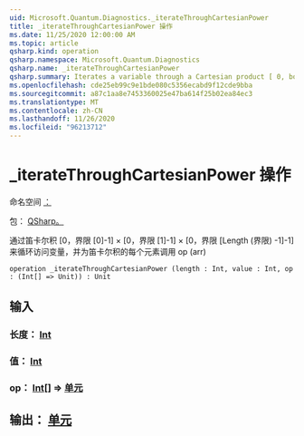 ```yaml
---
uid: Microsoft.Quantum.Diagnostics._iterateThroughCartesianPower
title: _iterateThroughCartesianPower 操作
ms.date: 11/25/2020 12:00:00 AM
ms.topic: article
qsharp.kind: operation
qsharp.namespace: Microsoft.Quantum.Diagnostics
qsharp.name: _iterateThroughCartesianPower
qsharp.summary: Iterates a variable through a Cartesian product [ 0, bounds[0]-1 ] × [ 0, bounds[1]-1 ] × [ 0, bounds[Length(bounds)-1]-1 ] and calls op(arr) for every element of the Cartesian product
ms.openlocfilehash: cde25eb99c9e1bde080c5356ecabd9f12cde9bba
ms.sourcegitcommit: a87c1aa8e7453360025e47ba614f25b02ea84ec3
ms.translationtype: MT
ms.contentlocale: zh-CN
ms.lasthandoff: 11/26/2020
ms.locfileid: "96213712"
---
```

# <a name="_iteratethroughcartesianpower-operation"></a>_iterateThroughCartesianPower 操作

命名空间 [：](xref:Microsoft.Quantum.Diagnostics)

包： [QSharp。](https://nuget.org/packages/Microsoft.Quantum.QSharp.Core)


通过笛卡尔积 [0，界限 [0]-1] × [0，界限 [1]-1] × [0，界限 [Length (界限) -1]-1] 来循环访问变量，并为笛卡尔积的每个元素调用 op (arr) 

```qsharp
operation _iterateThroughCartesianPower (length : Int, value : Int, op : (Int[] => Unit)) : Unit
```


## <a name="input"></a>输入

### <a name="length--int"></a>长度： [Int](xref:microsoft.quantum.lang-ref.int)




### <a name="value--int"></a>值： [Int](xref:microsoft.quantum.lang-ref.int)




### <a name="op--int--unit"></a>op： [Int](xref:microsoft.quantum.lang-ref.int)[] => [单元](xref:microsoft.quantum.lang-ref.unit) 





## <a name="output--unit"></a>输出： [单元](xref:microsoft.quantum.lang-ref.unit)

